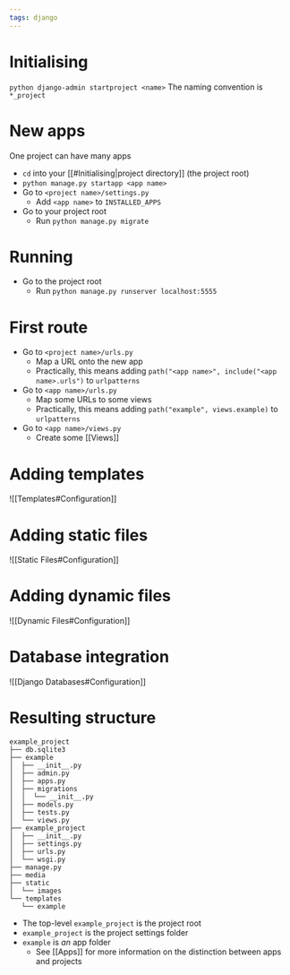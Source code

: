 ```yaml
---
tags: django
---
```


# Initialising
`python django-admin startproject <name>`
The naming convention is `*_project`


# New apps
One project can have many apps

- `cd` into your [[#Initialising|project directory]] (the project root)
- `python manage.py startapp <app name>`
- Go to `<project name>/settings.py`
	- Add `<app name>` to `INSTALLED_APPS`
- Go to your project root
	- Run `python manage.py migrate`

# Running
- Go to the project root
	- Run `python manage.py runserver localhost:5555`

# First route
- Go to `<project name>/urls.py`
	- Map a URL onto the new app
	- Practically, this means adding `path("<app name>", include("<app name>.urls")` to `urlpatterns`
- Go to `<app name>/urls.py`
	- Map some URLs to some views
	- Practically, this means adding `path("example", views.example)` to `urlpatterns`
- Go to `<app name>/views.py`
	- Create some [[Views]]

# Adding templates
![[Templates#Configuration]]

# Adding static files
![[Static Files#Configuration]]

# Adding dynamic files
![[Dynamic Files#Configuration]]

# Database integration
![[Django Databases#Configuration]]

# Resulting structure
```
example_project
├── db.sqlite3
├── example
│  ├── __init__.py
│  ├── admin.py
│  ├── apps.py
│  ├── migrations
│  │  └── __init__.py
│  ├── models.py
│  ├── tests.py
│  └── views.py
├── example_project
│  ├── __init__.py
│  ├── settings.py
│  ├── urls.py
│  └── wsgi.py
├── manage.py
├── media
├── static
│  └── images
└── templates
   └── example
```

- The top-level `example_project` is the project root
- `example_project` is the project settings folder
- `example` is *an* app folder
	- See [[Apps]] for more information on the distinction between apps and projects